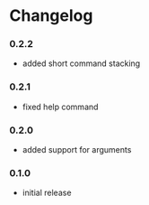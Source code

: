 # Changelog

### 0.2.2

- added short command stacking

### 0.2.1

- fixed help command

### 0.2.0

- added support for arguments

### 0.1.0

- initial release
